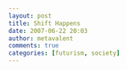 ```yaml
---
layout: post
title: Shift Happens
date: 2007-06-22 20:03
author: metavalent
comments: true
categories: [futurism, society]
---
```



